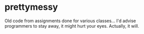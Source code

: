 prettymessy
===========

Old code from assignments done for various classes... I'd advise programmers to stay away, it might hurt your eyes. Actually, it will.

